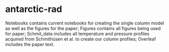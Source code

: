 # antarctic-rad

Notebooks contains current notebooks for creating the single column model as well as the figures for the paper; 
Figures contains all figures being used for paper; 
Schmit_data includes all temperature and pressure profiles acquired from Schmithüsen et al. to create our column profiles;
Overleaf includes the paper text.

